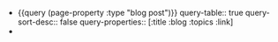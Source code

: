 - {{query (page-property :type "blog post")}}
  query-table:: true
  query-sort-desc:: false
  query-properties:: [:title :blog :topics :link]
-
